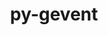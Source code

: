 ---
title: "py-gevent"
layout: cache
categories: [package, develop-2025-01-19]
meta: {"versions": ["24.11.1"], "compilers": ["gcc@=11.1.0", "gcc@=11.4.0", "gcc@=9.4.0", "oneapi@=2024.2.1"], "oss": ["ubuntu20.04", "ubuntu22.04"], "platforms": ["linux"], "targets": ["neoverse_v2", "ppc64le", "x86_64_v3"], "stacks": ["data-vis-sdk", "e4s", "e4s-neoverse-v2", "e4s-oneapi", "e4s-power", "root"], "num_specs": 20, "num_specs_by_stack": {"root": 20, "e4s-power": 4, "data-vis-sdk": 1, "e4s-neoverse-v2": 4, "e4s": 5, "e4s-oneapi": 6}}
spec_details: [{"hash": "2xv66hnulcbd7lboqaxmfkr6c6xizfy3", "compiler": "gcc@=9.4.0", "versions": ["24.11.1"], "os": "ubuntu20.04", "platform": "linux", "target": "ppc64le", "variants": ["build_system=python_pip"], "stacks": ["root", "e4s-power"], "size": "-", "tarball": "https://binaries.spack.io/develop-2025-01-19/build_cache/linux-ubuntu20.04-ppc64le/gcc-9.4.0/py-gevent-24.11.1/linux-ubuntu20.04-ppc64le-gcc-9.4.0-py-gevent-24.11.1-2xv66hnulcbd7lboqaxmfkr6c6xizfy3.spack"}, {"hash": "lkhc35gmqfz5anevneyro3pztdya7ftm", "compiler": "gcc@=9.4.0", "versions": ["24.11.1"], "os": "ubuntu20.04", "platform": "linux", "target": "ppc64le", "variants": ["build_system=python_pip"], "stacks": ["root", "e4s-power"], "size": "-", "tarball": "https://binaries.spack.io/develop-2025-01-19/build_cache/linux-ubuntu20.04-ppc64le/gcc-9.4.0/py-gevent-24.11.1/linux-ubuntu20.04-ppc64le-gcc-9.4.0-py-gevent-24.11.1-lkhc35gmqfz5anevneyro3pztdya7ftm.spack"}, {"hash": "olfxgjqua3ijizkkln36dphifrhn4vfc", "compiler": "gcc@=9.4.0", "versions": ["24.11.1"], "os": "ubuntu20.04", "platform": "linux", "target": "ppc64le", "variants": ["build_system=python_pip"], "stacks": ["root", "e4s-power"], "size": "-", "tarball": "https://binaries.spack.io/develop-2025-01-19/build_cache/linux-ubuntu20.04-ppc64le/gcc-9.4.0/py-gevent-24.11.1/linux-ubuntu20.04-ppc64le-gcc-9.4.0-py-gevent-24.11.1-olfxgjqua3ijizkkln36dphifrhn4vfc.spack"}, {"hash": "3soumsnkd7lzlmku2z6oarkwcm2slxcg", "compiler": "gcc@=9.4.0", "versions": ["24.11.1"], "os": "ubuntu20.04", "platform": "linux", "target": "ppc64le", "variants": ["build_system=python_pip"], "stacks": ["root", "e4s-power"], "size": "-", "tarball": "https://binaries.spack.io/develop-2025-01-19/build_cache/linux-ubuntu20.04-ppc64le/gcc-9.4.0/py-gevent-24.11.1/linux-ubuntu20.04-ppc64le-gcc-9.4.0-py-gevent-24.11.1-3soumsnkd7lzlmku2z6oarkwcm2slxcg.spack"}, {"hash": "n6lic6chnoieqr7vvcvpqobzmmqabqje", "compiler": "gcc@=11.1.0", "versions": ["24.11.1"], "os": "ubuntu20.04", "platform": "linux", "target": "x86_64_v3", "variants": ["build_system=python_pip"], "stacks": ["root", "data-vis-sdk"], "size": "-", "tarball": "https://binaries.spack.io/develop-2025-01-19/build_cache/linux-ubuntu20.04-x86_64_v3/gcc-11.1.0/py-gevent-24.11.1/linux-ubuntu20.04-x86_64_v3-gcc-11.1.0-py-gevent-24.11.1-n6lic6chnoieqr7vvcvpqobzmmqabqje.spack"}, {"hash": "bra4akat36blcmqnaipyj5vnmrgcynqb", "compiler": "gcc@=11.4.0", "versions": ["24.11.1"], "os": "ubuntu22.04", "platform": "linux", "target": "neoverse_v2", "variants": ["build_system=python_pip"], "stacks": ["root", "e4s-neoverse-v2"], "size": "-", "tarball": "https://binaries.spack.io/develop-2025-01-19/build_cache/linux-ubuntu22.04-neoverse_v2/gcc-11.4.0/py-gevent-24.11.1/linux-ubuntu22.04-neoverse_v2-gcc-11.4.0-py-gevent-24.11.1-bra4akat36blcmqnaipyj5vnmrgcynqb.spack"}, {"hash": "ohsbuet2d7tnmbovfjsybvdm77374n2l", "compiler": "gcc@=11.4.0", "versions": ["24.11.1"], "os": "ubuntu22.04", "platform": "linux", "target": "neoverse_v2", "variants": ["build_system=python_pip"], "stacks": ["root", "e4s-neoverse-v2"], "size": "-", "tarball": "https://binaries.spack.io/develop-2025-01-19/build_cache/linux-ubuntu22.04-neoverse_v2/gcc-11.4.0/py-gevent-24.11.1/linux-ubuntu22.04-neoverse_v2-gcc-11.4.0-py-gevent-24.11.1-ohsbuet2d7tnmbovfjsybvdm77374n2l.spack"}, {"hash": "pw2sa2fwiban75zn7ebyabjifld462ad", "compiler": "gcc@=11.4.0", "versions": ["24.11.1"], "os": "ubuntu22.04", "platform": "linux", "target": "neoverse_v2", "variants": ["build_system=python_pip"], "stacks": ["root", "e4s-neoverse-v2"], "size": "-", "tarball": "https://binaries.spack.io/develop-2025-01-19/build_cache/linux-ubuntu22.04-neoverse_v2/gcc-11.4.0/py-gevent-24.11.1/linux-ubuntu22.04-neoverse_v2-gcc-11.4.0-py-gevent-24.11.1-pw2sa2fwiban75zn7ebyabjifld462ad.spack"}, {"hash": "eqp5oivwumcuhteavz2paodqlxfib2gn", "compiler": "gcc@=11.4.0", "versions": ["24.11.1"], "os": "ubuntu22.04", "platform": "linux", "target": "neoverse_v2", "variants": ["build_system=python_pip"], "stacks": ["root", "e4s-neoverse-v2"], "size": "-", "tarball": "https://binaries.spack.io/develop-2025-01-19/build_cache/linux-ubuntu22.04-neoverse_v2/gcc-11.4.0/py-gevent-24.11.1/linux-ubuntu22.04-neoverse_v2-gcc-11.4.0-py-gevent-24.11.1-eqp5oivwumcuhteavz2paodqlxfib2gn.spack"}, {"hash": "a56sh6mzbbd7aaehn564bkk7evjqs7jc", "compiler": "gcc@=11.4.0", "versions": ["24.11.1"], "os": "ubuntu22.04", "platform": "linux", "target": "x86_64_v3", "variants": ["build_system=python_pip"], "stacks": ["root", "e4s"], "size": "-", "tarball": "https://binaries.spack.io/develop-2025-01-19/build_cache/linux-ubuntu22.04-x86_64_v3/gcc-11.4.0/py-gevent-24.11.1/linux-ubuntu22.04-x86_64_v3-gcc-11.4.0-py-gevent-24.11.1-a56sh6mzbbd7aaehn564bkk7evjqs7jc.spack"}, {"hash": "654fr63hoeibh6ircawvb2w44tzrxkh4", "compiler": "gcc@=11.4.0", "versions": ["24.11.1"], "os": "ubuntu22.04", "platform": "linux", "target": "x86_64_v3", "variants": ["build_system=python_pip"], "stacks": ["root", "e4s"], "size": "-", "tarball": "https://binaries.spack.io/develop-2025-01-19/build_cache/linux-ubuntu22.04-x86_64_v3/gcc-11.4.0/py-gevent-24.11.1/linux-ubuntu22.04-x86_64_v3-gcc-11.4.0-py-gevent-24.11.1-654fr63hoeibh6ircawvb2w44tzrxkh4.spack"}, {"hash": "6pziajob3ai5rezlkop7e25gkt7kfl25", "compiler": "gcc@=11.4.0", "versions": ["24.11.1"], "os": "ubuntu22.04", "platform": "linux", "target": "x86_64_v3", "variants": ["build_system=python_pip"], "stacks": ["root", "e4s"], "size": "-", "tarball": "https://binaries.spack.io/develop-2025-01-19/build_cache/linux-ubuntu22.04-x86_64_v3/gcc-11.4.0/py-gevent-24.11.1/linux-ubuntu22.04-x86_64_v3-gcc-11.4.0-py-gevent-24.11.1-6pziajob3ai5rezlkop7e25gkt7kfl25.spack"}, {"hash": "focofpfmkfxuhnayuuohrnbxzkmn6wob", "compiler": "gcc@=11.4.0", "versions": ["24.11.1"], "os": "ubuntu22.04", "platform": "linux", "target": "x86_64_v3", "variants": ["build_system=python_pip"], "stacks": ["root", "e4s"], "size": "-", "tarball": "https://binaries.spack.io/develop-2025-01-19/build_cache/linux-ubuntu22.04-x86_64_v3/gcc-11.4.0/py-gevent-24.11.1/linux-ubuntu22.04-x86_64_v3-gcc-11.4.0-py-gevent-24.11.1-focofpfmkfxuhnayuuohrnbxzkmn6wob.spack"}, {"hash": "sqpdxtkmacygvnhyi345n4a4lyseihfs", "compiler": "gcc@=11.4.0", "versions": ["24.11.1"], "os": "ubuntu22.04", "platform": "linux", "target": "x86_64_v3", "variants": ["build_system=python_pip"], "stacks": ["root", "e4s"], "size": "-", "tarball": "https://binaries.spack.io/develop-2025-01-19/build_cache/linux-ubuntu22.04-x86_64_v3/gcc-11.4.0/py-gevent-24.11.1/linux-ubuntu22.04-x86_64_v3-gcc-11.4.0-py-gevent-24.11.1-sqpdxtkmacygvnhyi345n4a4lyseihfs.spack"}, {"hash": "5amjy3w5z6wtff6egs5ndswnodkyb4ur", "compiler": "oneapi@=2024.2.1", "versions": ["24.11.1"], "os": "ubuntu22.04", "platform": "linux", "target": "x86_64_v3", "variants": ["build_system=python_pip"], "stacks": ["e4s-oneapi", "root"], "size": "-", "tarball": "https://binaries.spack.io/develop-2025-01-19/build_cache/linux-ubuntu22.04-x86_64_v3/oneapi-2024.2.1/py-gevent-24.11.1/linux-ubuntu22.04-x86_64_v3-oneapi-2024.2.1-py-gevent-24.11.1-5amjy3w5z6wtff6egs5ndswnodkyb4ur.spack"}, {"hash": "3cyfgx6uy5g6r5hkyaqwiody3mcllrii", "compiler": "oneapi@=2024.2.1", "versions": ["24.11.1"], "os": "ubuntu22.04", "platform": "linux", "target": "x86_64_v3", "variants": ["build_system=python_pip"], "stacks": ["e4s-oneapi", "root"], "size": "-", "tarball": "https://binaries.spack.io/develop-2025-01-19/build_cache/linux-ubuntu22.04-x86_64_v3/oneapi-2024.2.1/py-gevent-24.11.1/linux-ubuntu22.04-x86_64_v3-oneapi-2024.2.1-py-gevent-24.11.1-3cyfgx6uy5g6r5hkyaqwiody3mcllrii.spack"}, {"hash": "h44oenjnjggy3vylvzeptfz6zdyv3ptq", "compiler": "oneapi@=2024.2.1", "versions": ["24.11.1"], "os": "ubuntu22.04", "platform": "linux", "target": "x86_64_v3", "variants": ["build_system=python_pip"], "stacks": ["e4s-oneapi", "root"], "size": "-", "tarball": "https://binaries.spack.io/develop-2025-01-19/build_cache/linux-ubuntu22.04-x86_64_v3/oneapi-2024.2.1/py-gevent-24.11.1/linux-ubuntu22.04-x86_64_v3-oneapi-2024.2.1-py-gevent-24.11.1-h44oenjnjggy3vylvzeptfz6zdyv3ptq.spack"}, {"hash": "mnw6hi7mipgxd4j4u4fnxwvbcretryjp", "compiler": "oneapi@=2024.2.1", "versions": ["24.11.1"], "os": "ubuntu22.04", "platform": "linux", "target": "x86_64_v3", "variants": ["build_system=python_pip"], "stacks": ["e4s-oneapi", "root"], "size": "-", "tarball": "https://binaries.spack.io/develop-2025-01-19/build_cache/linux-ubuntu22.04-x86_64_v3/oneapi-2024.2.1/py-gevent-24.11.1/linux-ubuntu22.04-x86_64_v3-oneapi-2024.2.1-py-gevent-24.11.1-mnw6hi7mipgxd4j4u4fnxwvbcretryjp.spack"}, {"hash": "2qvcqyiykpkqahgkmlvohnrp4re4a4my", "compiler": "oneapi@=2024.2.1", "versions": ["24.11.1"], "os": "ubuntu22.04", "platform": "linux", "target": "x86_64_v3", "variants": ["build_system=python_pip"], "stacks": ["e4s-oneapi", "root"], "size": "-", "tarball": "https://binaries.spack.io/develop-2025-01-19/build_cache/linux-ubuntu22.04-x86_64_v3/oneapi-2024.2.1/py-gevent-24.11.1/linux-ubuntu22.04-x86_64_v3-oneapi-2024.2.1-py-gevent-24.11.1-2qvcqyiykpkqahgkmlvohnrp4re4a4my.spack"}, {"hash": "etm3hvaj7t33d7wjfogn7k534g5sleky", "compiler": "oneapi@=2024.2.1", "versions": ["24.11.1"], "os": "ubuntu22.04", "platform": "linux", "target": "x86_64_v3", "variants": ["build_system=python_pip"], "stacks": ["e4s-oneapi", "root"], "size": "-", "tarball": "https://binaries.spack.io/develop-2025-01-19/build_cache/linux-ubuntu22.04-x86_64_v3/oneapi-2024.2.1/py-gevent-24.11.1/linux-ubuntu22.04-x86_64_v3-oneapi-2024.2.1-py-gevent-24.11.1-etm3hvaj7t33d7wjfogn7k534g5sleky.spack"}]
---
